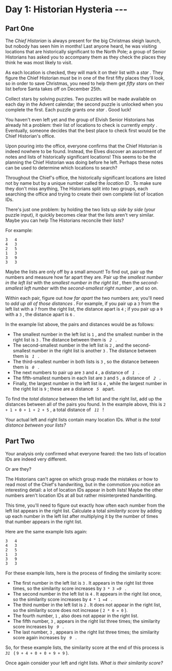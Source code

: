 # Day 1: Historian Hysteria ---
## Part One

The *Chief Historian* is always present for the big Christmas sleigh
launch, but nobody has seen him in months! Last anyone heard, he was
visiting locations that are historically significant to the North Pole;
a group of Senior Historians has asked you to accompany them as they
check the places they think he was most likely to visit.

As each location is checked, they will mark it on their list with a
*star* . They figure the Chief Historian *must* be in one of the first
fifty places they'll look, so in order to save Christmas, you need to
help them get *fifty stars* on their list before Santa takes off on
December 25th.

Collect stars by solving puzzles. Two puzzles will be made available on
each day in the Advent calendar; the second puzzle is unlocked when you
complete the first. Each puzzle grants *one star* . Good luck!

You haven't even left yet and the group of Elvish Senior Historians has
already hit a problem: their list of locations to check is currently
*empty* . Eventually, someone decides that the best place to check first
would be the Chief Historian's office.

Upon pouring into the office, everyone confirms that the Chief Historian
is indeed nowhere to be found. Instead, the Elves discover an assortment
of notes and lists of historically significant locations! This seems to
be the planning the Chief Historian was doing before he left. Perhaps
these notes can be used to determine which locations to search?

Throughout the Chief's office, the historically significant locations
are listed not by name but by a unique number called the *location ID* .
To make sure they don't miss anything, The Historians split into two
groups, each searching the office and trying to create their own
complete list of location IDs.

There's just one problem: by holding the two lists up *side by side*
(your puzzle input), it quickly becomes clear that the lists aren't very
similar. Maybe you can help The Historians reconcile their lists?

For example:

    3   4
    4   3
    2   5
    1   3
    3   9
    3   3

Maybe the lists are only off by a small amount! To find out, pair up the
numbers and measure how far apart they are. Pair up the *smallest number
in the left list* with the *smallest number in the right list* , then
the *second-smallest left number* with the *second-smallest right
number* , and so on.

Within each pair, figure out *how far apart* the two numbers are; you'll
need to *add up all of those distances* . For example, if you pair up a
` 3 ` from the left list with a ` 7 ` from the right list, the distance
apart is ` 4 ` ; if you pair up a ` 9 ` with a ` 3 ` , the distance
apart is ` 6 ` .

In the example list above, the pairs and distances would be as follows:

- The smallest number in the left list is ` 1 ` , and the smallest
  number in the right list is ` 3 ` . The distance between them is
  ` `*`2`*` ` .
- The second-smallest number in the left list is ` 2 ` , and the
  second-smallest number in the right list is another ` 3 ` . The
  distance between them is ` `*`1`*` ` .
- The third-smallest number in both lists is ` 3 ` , so the distance
  between them is ` `*`0`*` ` .
- The next numbers to pair up are ` 3 ` and ` 4 ` , a distance of
  ` `*`1`*` ` .
- The fifth-smallest numbers in each list are ` 3 ` and ` 5 ` , a
  distance of ` `*`2`*` ` .
- Finally, the largest number in the left list is ` 4 ` , while the
  largest number in the right list is ` 9 ` ; these are a distance
  ` `*`5`*` ` apart.

To find the *total distance* between the left list and the right list,
add up the distances between all of the pairs you found. In the example
above, this is ` 2 + 1 + 0 + 1 + 2 + 5 ` , a total distance of
` `*`11`*` ` !

Your actual left and right lists contain many location IDs. *What is the
total distance between your lists?*

## Part Two

Your analysis only confirmed what everyone feared: the two lists of
location IDs are indeed very different.

Or are they?

The Historians can't agree on which group made the mistakes *or* how to
read most of the Chief's handwriting, but in the commotion you notice an
interesting detail:
<span title="We were THIS close to summoning the Alot of Location IDs!">
a lot </span> of location IDs appear in both lists! Maybe the other
numbers aren't location IDs at all but rather misinterpreted
handwriting.

This time, you'll need to figure out exactly how often each number from
the left list appears in the right list. Calculate a total *similarity
score* by adding up each number in the left list after multiplying it by
the number of times that number appears in the right list.

Here are the same example lists again:

    3   4
    4   3
    2   5
    1   3
    3   9
    3   3

For these example lists, here is the process of finding the similarity
score:

- The first number in the left list is ` 3 ` . It appears in the right
  list three times, so the similarity score increases by
  ` 3 * 3 = `*`9`*` ` .
- The second number in the left list is ` 4 ` . It appears in the right
  list once, so the similarity score increases by ` 4 * 1 = `*`4`*` ` .
- The third number in the left list is ` 2 ` . It does not appear in the
  right list, so the similarity score does not increase ( ` 2 * 0 = 0 `
  ).
- The fourth number, ` 1 ` , also does not appear in the right list.
- The fifth number, ` 3 ` , appears in the right list three times; the
  similarity score increases by ` `*`9`*` ` .
- The last number, ` 3 ` , appears in the right list three times; the
  similarity score again increases by ` `*`9`*` ` .

So, for these example lists, the similarity score at the end of this
process is ` `*`31`*` ` ( ` 9 + 4 + 0 + 0 + 9 + 9 ` ).

Once again consider your left and right lists. *What is their similarity
score?*
